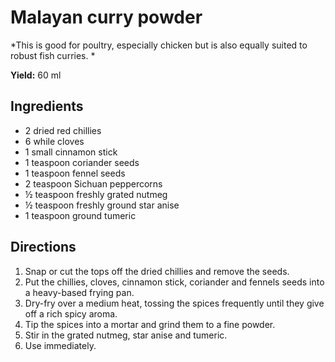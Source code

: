 # Malayan curry powder

*This is good for poultry, especially chicken but is also equally suited to robust fish curries. *

**Yield:** 60 ml

## Ingredients

- 2 dried red chillies
- 6 while cloves
- 1 small cinnamon stick
- 1 teaspoon coriander seeds
- 1 teaspoon fennel seeds
- 2 teaspoon Sichuan peppercorns
- ½ teaspoon freshly grated nutmeg
- ½ teaspoon freshly ground star anise
- 1 teaspoon ground tumeric

## Directions
1. Snap or cut the tops off the dried chillies and remove the seeds.
1. Put the chillies, cloves, cinnamon stick, coriander and fennels seeds into a heavy-based frying pan.
1. Dry-fry over a medium heat, tossing the spices frequently until they give off a rich spicy aroma.
1. Tip the spices into a mortar and grind them to a fine powder.
1. Stir in the grated nutmeg, star anise and tumeric.
1. Use immediately.